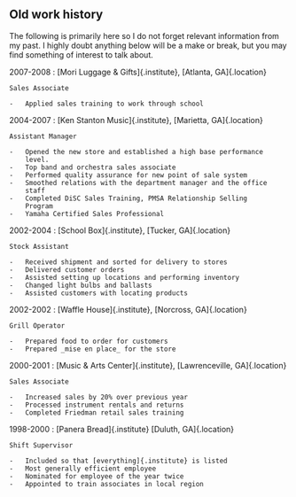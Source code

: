 ## Old work history

The following is primarily here so I do not forget relevant information
from my past.  I highly doubt anything below will be a make or break,
but you may find something of interest to talk about.

2007-2008
:   [Mori Luggage & Gifts]{.institute}, [Atlanta, GA]{.location}

    Sales Associate

    -   Applied sales training to work through school

2004-2007
:   [Ken Stanton Music]{.institute}, [Marietta, GA]{.location}

    Assistant Manager

    -   Opened the new store and established a high base performance
        level.
    -   Top band and orchestra sales associate
    -   Performed quality assurance for new point of sale system
    -   Smoothed relations with the department manager and the office
        staff
    -   Completed DiSC Sales Training, PMSA Relationship Selling
        Program
    -   Yamaha Certified Sales Professional

<!-- I was offered fake degrees to not quit when I wanted to go back -->
<!-- to school.  The whole reason was that no one wanted to deal     -->
<!-- my immediate supervisor.  That says a lot about him.            -->

2002-2004
:   [School Box]{.institute}, [Tucker, GA]{.location}

    Stock Assistant

    -   Received shipment and sorted for delivery to stores
    -   Delivered customer orders
    -   Assisted setting up locations and performing inventory
    -   Changed light bulbs and ballasts
    -   Assisted customers with locating products

2002-2002
:   [Waffle House]{.institute}, [Norcross, GA]{.location}

    Grill Operator

    -   Prepared food to order for customers
    -   Prepared _mise en place_ for the store

2000-2001
:   [Music & Arts Center]{.institute}, [Lawrenceville, GA]{.location}

    Sales Associate

    -   Increased sales by 20% over previous year
    -   Processed instrument rentals and returns
    -   Completed Friedman retail sales training

1998-2000
:   [Panera Bread]{.institute} [Duluth, GA]{.location}

    Shift Supervisor

    -   Included so that [everything]{.institute} is listed
    -   Most generally efficient employee
    -   Nominated for employee of the year twice
    -   Appointed to train associates in local region


